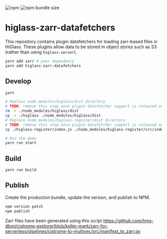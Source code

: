 ![npm](https://img.shields.io/npm/v/higlass-zarr-datafetchers)
![npm bundle size](https://img.shields.io/bundlephobia/min/higlass-zarr-datafetchers)

# higlass-zarr-datafetchers

This repository contains plugin datafetchers for loading zarr-based files in HiGlass.
These plugins allow data to be stored in object stores such as S3 (rather than using `higlass-server`).

```sh
yarn add zarr # peer dependency
yarn add higlass-zarr-datafetchers
```

## Develop
```sh
yarn

# Replace node_modules/higlass/dist directory
# TODO: remove this step once plugin datafetcher support is released on NPM
rm -r ./node_modules/higlass/dist
cp -r ./higlass ./node_modules/higlass/dist
# Replace node_modules/higlass-register/dist directory
# TODO: remove this step once plugin datafetcher support is released on NPM
cp ./higlass-register/index.js ./node_modules/higlass-register/src/index.js

# Run the demo
yarn run start
```

## Build

```sh
yarn run build
```

## Publish

Create the production bundle, update the version, and publish to NPM.

```sh
npm version patch
npm publish
```

Zarr files have been generated using this script https://github.com/hms-dbmi/cistrome-explorer/blob/keller-mark/zarr-for-serverless/pipelines/cistrome-to-multivec/src/manifest_to_zarr.py
